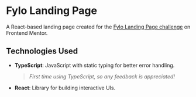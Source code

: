 # Fylo Landing Page

A React-based landing page created for the [Fylo Landing Page challenge](https://www.frontendmentor.io/challenges/fylo-dark-theme-landing-page-5ca5f2d21e82137ec91a50fd) on Frontend Mentor.

## Technologies Used

- **TypeScript**: JavaScript with static typing for better error handling.
  > _First time using TypeScript, so any feedback is appreciated!_
- **React**: Library for building interactive UIs.
